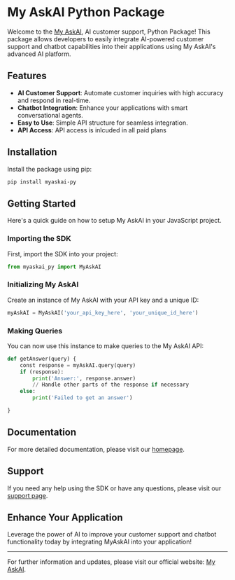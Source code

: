 # My AskAI Python Package

Welcome to the [My AskAI](https://myaskai.com/), AI customer support, Python Package! This package allows developers to easily integrate AI-powered customer support and chatbot capabilities into their applications using My AskAI's advanced AI platform.

## Features

- **AI Customer Support**: Automate customer inquiries with high accuracy and respond in real-time.
- **Chatbot Integration**: Enhance your applications with smart conversational agents.
- **Easy to Use**: Simple API structure for seamless integration.
- **API Access**: API access is inlcuded in all paid plans

## Installation

Install the package using pip:

```bash
pip install myaskai-py
```

## Getting Started

Here's a quick guide on how to setup My AskAI in your JavaScript project.

### Importing the SDK

First, import the SDK into your project:

```python
from myaskai_py import MyAskAI
```

### Initializing My AskAI

Create an instance of My AskAI with your API key and a unique ID:

```python
myAskAI = MyAskAI('your_api_key_here', 'your_unique_id_here')
```

### Making Queries

You can now use this instance to make queries to the My AskAI API:

```python
def getAnswer(query) {
    const response = myAskAI.query(query)
    if (response):
        print('Answer:', response.answer)
        // Handle other parts of the response if necessary
    else:
        print('Failed to get an answer')

}
```

## Documentation

For more detailed documentation, please visit our [homepage](https://myaskai.com/).

## Support

If you need any help using the SDK or have any questions, please visit our [support page](https://myaskai.com/).

## Enhance Your Application

Leverage the power of AI to improve your customer support and chatbot functionality today by integrating MyAskAI into your application!

---

For further information and updates, please visit our official website: [My AskAI](https://myaskai.com/).
